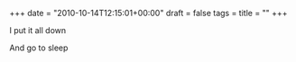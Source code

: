 +++
date = "2010-10-14T12:15:01+00:00"
draft = false
tags = 
title = ""
+++
<p>I put it all down</p>&#13;
<p>And go to sleep</p> 